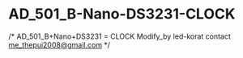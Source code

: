 # AD_501_B-Nano-DS3231-CLOCK
/* AD_501_B+Nano+DS3231 = CLOCK
Modify_by led-korat 
contact me_thepui2008@gmail.com 
*/
